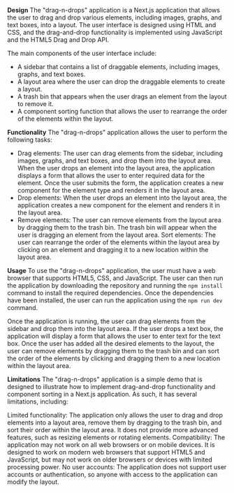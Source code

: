 
**Design**
The "drag-n-drops" application is a Next.js application that allows the user to drag and drop various elements, including images, graphs, and text boxes, into a layout. The user interface is designed using HTML and CSS, and the drag-and-drop functionality is implemented using JavaScript and the HTML5 Drag and Drop API.

The main components of the user interface include:

* A sidebar that contains a list of draggable elements, including images, graphs, and text boxes.
* A layout area where the user can drop the draggable elements to create a layout.
* A trash bin that appears when the user drags an element from the layout to remove it.
* A component sorting function that allows the user to rearrange the order of the elements within the layout.

**Functionality**
The "drag-n-drops" application allows the user to perform the following tasks:

* Drag elements: The user can drag elements from the sidebar, including images, graphs, and text boxes, and drop them into the layout area. When the user drops an element into the layout area, the application displays a form that allows the user to enter required data for the element. Once the user submits the form, the application creates a new component for the element type and renders it in the layout area.
* Drop elements: When the user drops an element into the layout area, the application creates a new component for the element and renders it in the layout area.
* Remove elements: The user can remove elements from the layout area by dragging them to the trash bin. The trash bin will appear when the user is dragging an element from the layout area.
  Sort elements: The user can rearrange the order of the elements within the layout area by clicking on an element and dragging it to a new location within the layout area.

**Usage**
To use the "drag-n-drops" application, the user must have a web browser that supports HTML5, CSS, and JavaScript. The user can then run the application by downloading the repository and running the `npm install` command to install the required dependencies. Once the dependencies have been installed, the user can run the application using the `npm run dev` command.

Once the application is running, the user can drag elements from the sidebar and drop them into the layout area. If the user drops a text box, the application will display a form that allows the user to enter text for the text box. Once the user has added all the desired elements to the layout, the user can remove elements by dragging them to the trash bin and can sort the order of the elements by clicking and dragging them to a new location within the layout area.

**Limitations**
The "drag-n-drops" application is a simple demo that is designed to illustrate how to implement drag-and-drop functionality and component sorting in a Next.js application. As such, it has several limitations, including:

Limited functionality: The application only allows the user to drag and drop elements into a layout area, remove them by dragging to the trash bin, and sort their order within the layout area. It does not provide more advanced features, such as resizing elements or rotating elements.
Compatibility: The application may not work on all web browsers or on mobile devices. It is designed to work on modern web browsers that support HTML5 and JavaScript, but may not work on older browsers or devices with limited processing power.
No user accounts: The application does not support user accounts or authentication, so anyone with access to the application can modify the layout.
